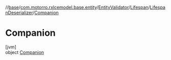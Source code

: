 //[base](../../../../../../index.md)/[com.motorro.rxlcemodel.base.entity](../../../../index.md)/[EntityValidator](../../../index.md)/[Lifespan](../../index.md)/[LifespanDeserializer](../index.md)/[Companion](index.md)

# Companion

[jvm]\
object [Companion](index.md)
